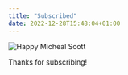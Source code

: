 ```yaml
---
title: "Subscribed"
date: 2022-12-28T15:48:04+01:00
---
```


![Happy Micheal Scott](/img/subscribed.gif)

Thanks for subscribing!

